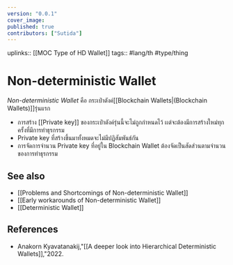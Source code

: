 ```yaml
---
version: "0.0.1"
cover_image:
published: true
contributors: ["Sutida"]
---
```

uplinks:: [[MOC Type of HD Wallet]]
tags:: #lang/th #type/thing

# Non-deterministic Wallet
*Non-deterministic Wallet* คือ กระเป๋าตังค์[[Blockchain Wallets|(Blockchain Wallets)]]รุ่นแรก 
- การสร้าง [[Private key]] ของกระเป๋าตังค์รุ่นนี้จะไม่ถูกกำหนดไว้ เเต่จะต้องมีการสร้างใหม่ทุกครั้งที่มีการทำธุรกรรม 
- Private key ที่สร้างขึ้นมาทั้งหมดจะไม่มีปฏิสัมพันธ์กัน
- การจัดการจำนวน Private key ที่อยู่ใน Blockchain Wallet ต้องจัดเป็นสัดส่วนตามจำนวนของการทำธุรกรรม

## See also
 - [[Problems and Shortcomings of Non-deterministic Wallet]]
 - [[Early workarounds of Non-deterministic Wallet]]
 - [[Deterministic Wallet]]
## References
- Anakorn Kyavatanakij,"[[A deeper look into Hierarchical Deterministic Wallets]],"2022.
 